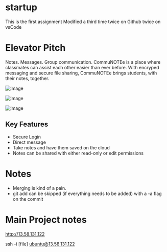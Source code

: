 # startup

This is the first assignment
Modified a third time twice on Github twice on vsCode

# Elevator Pitch

Notes. Messages. Group communication. CommuNOTEe is a place where classmates can
assist each other easier than ever before. With encryped messaging and secure
file sharing, CommuNOTEe brings students, with their notes, together.

![image](https://user-images.githubusercontent.com/59898692/213307402-59a06767-a0f1-4975-8ef1-bc8ee1658108.png)

![image](https://user-images.githubusercontent.com/59898692/213307578-ace45cf2-8c1c-480a-b81d-30dda4b7a277.png)

![image](https://user-images.githubusercontent.com/59898692/213307644-ab2f1bc9-4ef6-455a-b960-0dc14a905676.png)

## Key Features

- Secure Login
- Direct message 
- Take notes and have them saved on the cloud
- Notes can be shared with either read-only or edit permissions


# Notes
- Merging is kind of a pain. 
- git add can be skipped (if everything needs to be added) with a -a flag on the commit 

# Main Project notes

http://13.58.131.122

ssh -i [file] ubuntu@13.58.131.122
